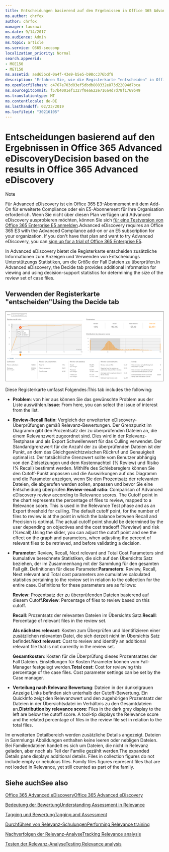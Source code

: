 ```yaml
---
title: Entscheidungen basierend auf den Ergebnissen in Office 365 Advanced eDiscovery
ms.author: chrfox
author: chrfox
manager: laurawi
ms.date: 9/14/2017
ms.audience: Admin
ms.topic: article
ms.service: O365-seccomp
localization_priority: Normal
search.appverid:
- MOE150
- MET150
ms.assetid: aed65bcd-0a4f-43e9-b5e5-b98cc376bdf8
description: 'Erfahren Sie, wie die Registerkarte "entscheiden" in Office 365 Advanced eDiscovery Daten enthält, die Sie bei der Bestimmung der richtigen Größe der Fall Dateien unterstützen können. '
ms.openlocfilehash: c4767e703d03ef5dbdb808332e873d22094d7bca
ms.sourcegitcommit: f57b4001ef1327f0ea622e716a4d7d78f1769b49
ms.translationtype: MT
ms.contentlocale: de-DE
ms.lasthandoff: 02/23/2019
ms.locfileid: "30216105"
---
```

# <a name="decision-based-on-the-results-in-office-365-advanced-ediscovery"></a><span data-ttu-id="f0201-103">Entscheidungen basierend auf den Ergebnissen in Office 365 Advanced eDiscovery</span><span class="sxs-lookup"><span data-stu-id="f0201-103">Decision based on the results in Office 365 Advanced eDiscovery</span></span>

> [!NOTE]
> <span data-ttu-id="f0201-p101">Für Advanced eDiscovery ist ein Office 365 E3-Abonnement mit dem Add-On für erweiterte Compliance oder ein E5-Abonnement für Ihre Organisation erforderlich. Wenn Sie nicht über diesen Plan verfügen und Advanced eDiscovery ausprobieren möchten, können Sie sich [für eine Testversion von Office 365 Enterprise E5 anmelden](https://go.microsoft.com/fwlink/p/?LinkID=698279).</span><span class="sxs-lookup"><span data-stu-id="f0201-p101">Advanced eDiscovery requires an Office 365 E3 with the Advanced Compliance add-on or an E5 subscription for your organization. If you don't have that plan and want to try Advanced eDiscovery, you can [sign up for a trial of Office 365 Enterprise E5](https://go.microsoft.com/fwlink/p/?LinkID=698279).</span></span> 
  
 <span data-ttu-id="f0201-106">In Advanced eDiscovery bietet die Registerkarte entscheiden zusätzliche Informationen zum Anzeigen und Verwenden von Entscheidungs Unterstützungs Statistiken, um die Größe der Fall Dateien zu überprüfen.</span><span class="sxs-lookup"><span data-stu-id="f0201-106">In Advanced eDiscovery, the Decide tab provides additional information for viewing and using decision-support statistics for determining the size of the review set of case files.</span></span> 
  
## <a name="using-the-decide-tab"></a><span data-ttu-id="f0201-107">Verwenden der Registerkarte "entscheiden"</span><span class="sxs-lookup"><span data-stu-id="f0201-107">Using the Decide tab</span></span>

![Relevanzentscheidung](media/f32fed89-f3b5-404a-90c7-ea25d2eb58a9.png)
  
<span data-ttu-id="f0201-109">Diese Registerkarte umfasst Folgendes:</span><span class="sxs-lookup"><span data-stu-id="f0201-109">This tab includes the following:</span></span>
  
- <span data-ttu-id="f0201-110">**Problem**: von hier aus können Sie das gewünschte Problem aus der Liste auswählen.</span><span class="sxs-lookup"><span data-stu-id="f0201-110">**Issue**: From here, you can select the issue of interest from the list.</span></span> 
    
- <span data-ttu-id="f0201-p102">**Review-Recall Ratio**: Vergleich der erweiterten eDiscovery-Überprüfungen gemäß Relevanz-Bewertungen. Der Grenzpunkt im Diagramm gibt den Prozentsatz der zu überprüfenden Dateien an, die einem Relevanzwert zugeordnet sind. Dies wird in der Relevanz-Testphase und als Export Schwellenwert für das Culling verwendet. Der Standardgrenzwert für die Anzahl der zu überprüfenden Dateien ist der Punkt, an dem das Gleichgewichtzwischen Rückruf und Genauigkeit optimal ist. Der tatsächliche Grenzwert sollte vom Benutzer abhängig von den Zielsetzungen und dem Kostennachteil (% Review) und Risiko (% Recall) bestimmt werden. Mithilfe des Schiebereglers können Sie den Cutoff-Punkt anpassen und die Auswirkungen auf das Diagramm und die Parameter anzeigen, wenn Sie den Prozentsatz der relevanten Dateien, die abgerufen werden sollen, anpassen und bevor Sie eine Entscheidung überprüfen.</span><span class="sxs-lookup"><span data-stu-id="f0201-p102">**Review-recall ratio**: Comparison of Advanced eDiscovery review according to Relevance scores. The Cutoff point in the chart represents the percentage of files to review, mapped to a Relevance score. This is used in the Relevance Test phase and as an Export threshold for culling. The default cutoff point, for the number of files to review is at the point in which the balance between Recall and Precision is optimal. The actual cutoff point should be determined by the user depending on objectives and the cost tradeoff (%review) and risk (%recall).Using the slider, you can adjust the cutoff point and see the effect on the graph and parameters, when adjusting the percent of relevant files to be retrieved, and before validating a decision.</span></span>
    
- <span data-ttu-id="f0201-p103">**Parameter**: Review, Recall, Next relevant and Total Cost Parameters sind kumulative berechnete Statistiken, die sich auf den Übersichts Satz beziehen, der im Zusammenhang mit der Sammlung für den gesamten Fall gilt. Definitionen für diese Parameter:</span><span class="sxs-lookup"><span data-stu-id="f0201-p103">**Parameters**: Review, Recall, Next relevant and Total cost parameters are cumulative calculated statistics pertaining to the review set in relation to the collection for the entire case. Definitions for these parameters are as follows:</span></span>
    
    <span data-ttu-id="f0201-118">**Review**: Prozentsatz der zu überprüfenden Dateien basierend auf diesem Cutoff.</span><span class="sxs-lookup"><span data-stu-id="f0201-118">**Review**: Percentage of files to review based on this cutoff.</span></span> 
    
    <span data-ttu-id="f0201-119">**Recall**: Prozentsatz der relevanten Dateien im Übersichts Satz.</span><span class="sxs-lookup"><span data-stu-id="f0201-119">**Recall**: Percentage of relevant files in the review set.</span></span> 
    
    <span data-ttu-id="f0201-120">**Als nächstes relevant**: Kosten zum Überprüfen und Identifizieren einer zusätzlichen relevanten Datei, die sich derzeit nicht im Übersichts Satz befindet.</span><span class="sxs-lookup"><span data-stu-id="f0201-120">**Next relevant**: Cost to review and identify an additional relevant file that is not currently in the review set.</span></span> 
    
    <span data-ttu-id="f0201-p104">**Gesamtkosten**: Kosten für die Überprüfung dieses Prozentsatzes der Fall Dateien. Einstellungen für Kosten Parameter können vom Fall-Manager festgelegt werden.</span><span class="sxs-lookup"><span data-stu-id="f0201-p104">**Total cost**: Cost for reviewing this percentage of the case files. Cost parameter settings can be set by the Case manager.</span></span>
    
- <span data-ttu-id="f0201-p105">**Verteilung nach Relevanz Bewertung**: Dateien in der dunkelgrauen Anzeige Links befinden sich unterhalb der Cutoff-Bewertung. Ein QuickInfo zeigt den Relevanzwert und den zugehörigen Prozentsatz der Dateien in der Übersichtsdatei im Verhältnis zu den Gesamtdateien an.</span><span class="sxs-lookup"><span data-stu-id="f0201-p105">**Distribution by relevance score**: Files in the dark gray display to the left are below the cutoff score. A tool-tip displays the Relevance score and the related percentage of files in the review file set in relation to the total files.</span></span>
    
<span data-ttu-id="f0201-p106">Im erweiterten Detailbereich werden zusätzliche Details angezeigt. Dateien in Sammlungs Abbildungen enthalten keine leeren oder nebligen Dateien. Bei Familiendateien handelt es sich um Dateien, die nicht in Relevanz geladen, aber noch als Teil der Familie gezählt werden.</span><span class="sxs-lookup"><span data-stu-id="f0201-p106">The expanded Details pane displays additional details. Files in collection figures do not include empty or nebulous files. Family files figures represent files that are not loaded in Relevance, yet still counted as part of the family.</span></span>
  
## <a name="see-also"></a><span data-ttu-id="f0201-128">Siehe auch</span><span class="sxs-lookup"><span data-stu-id="f0201-128">See also</span></span>

[<span data-ttu-id="f0201-129">Office 365 Advanced eDiscovery</span><span class="sxs-lookup"><span data-stu-id="f0201-129">Office 365 Advanced eDiscovery</span></span>](office-365-advanced-ediscovery.md)
  
[<span data-ttu-id="f0201-130">Bedeutung der Bewertung</span><span class="sxs-lookup"><span data-stu-id="f0201-130">Understanding Assessment in Relevance</span></span>](assessment-in-relevance-in-advanced-ediscovery.md)
  
[<span data-ttu-id="f0201-131">Tagging und Bewertung</span><span class="sxs-lookup"><span data-stu-id="f0201-131">Tagging and Assessment</span></span>](tagging-and-relevance-training-in-advanced-ediscovery.md)
  
[<span data-ttu-id="f0201-132">Durchführen von Relevanz-Schulungen</span><span class="sxs-lookup"><span data-stu-id="f0201-132">Performing Relevance training</span></span>](tagging-and-assessment-in-advanced-ediscovery.md)
  
[<span data-ttu-id="f0201-133">Nachverfolgen der Relevanz-Analyse</span><span class="sxs-lookup"><span data-stu-id="f0201-133">Tracking Relevance analysis</span></span>](track-relevance-analysis-in-advanced-ediscovery.md)
  
[<span data-ttu-id="f0201-134">Testen der Relevanz-Analyse</span><span class="sxs-lookup"><span data-stu-id="f0201-134">Testing Relevance analysis</span></span>](test-relevance-analysis-in-advanced-ediscovery.md)

